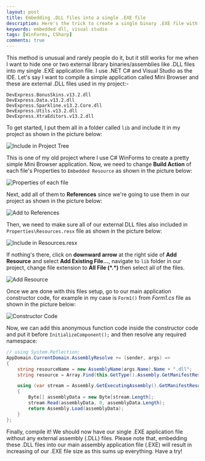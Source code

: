 ```yaml
---
layout: post
title: Embedding .DLL files into a single .EXE file
description: Here's the trick to create a single binary .EXE file with embedded external .DLL files in C# WinForms.
keywords: embedded dll, visual studio
tags: [WinForms, CSharp]
comments: true
---
```


This method is unusual and rarely people do it, but it still works for me when I want to hide one or two external library binaries/assemblies like .DLL files into my single .EXE application file. I use .NET C# and Visual Studio as the IDE. Let's say I want to compile a simple application called Mini Browser and these are external .DLL files used in my project:-

```
DevExpress.BonusSkins.v13.2.dll
DevExpress.Data.v13.2.dll
DevExpress.Sparkline.v13.2.Core.dll
DevExpress.Utils.v13.2.dll
DevExpress.XtraEditors.v13.2.dll
```

To get started, I put them all in a folder called `lib` and include it in my project as shown in the picture below:

![Include in Project Tree](http://i.imgur.com/n3QaSRh.png)

This is one of my old project where I use C# WinForms to create a pretty simple Mini Browser application. Now, we need to change **Build Action** of each file's Properties to `Embedded Resource` as shown in the picture below:

![Properties of each file](http://i.imgur.com/rbmrZRc.png)

Next, add all of them to **References** since we're going to use them in our project as shown in the picture below:

![Add to References](http://i.imgur.com/U2PwPzY.png)

Then, we need to make sure all of our external DLL files also included in `Properties\Resources.resx` file as shown in the picture below:

![Include in Resources.resx](http://i.imgur.com/9orEOLE.png)

If nothing's there, click on **downward arrow** at the right side of **Add Resource** and select **Add Existing File...**, navigate to `lib` folder in our project, change file extension to **All File (\*.\*)** then select all of the files.

![Add Resource](http://i.imgur.com/Ok7olQ8.png)

Once we are done with this files setup, go to our main application constructor code, for example in my case is `Form1()` from _Form1.cs_ file as shown in the picture below:

![Constructor Code](http://i.imgur.com/Ap2RIJD.png)

Now, we can add this anonymous function code inside the constructor code and put it before `InitializeComponent();` and then resolve any required namespace:

```csharp
// using System.Reflection;
AppDomain.CurrentDomain.AssemblyResolve += (sender, args) =>
{
	string resourceName = new AssemblyName(args.Name).Name + ".dll";
    string resource = Array.Find(this.GetType().Assembly.GetManifestResourceNames(), element => element.EndsWith(resourceName));

    using (var stream = Assembly.GetExecutingAssembly().GetManifestResourceStream(resource))
    {
		Byte[] assemblyData = new Byte[stream.Length];
        stream.Read(assemblyData, 0, assemblyData.Length);
        return Assembly.Load(assemblyData);
	}
};
```

Finally, compile it! We should now have our single .EXE application file without any external assembly (.DLL) files. Please note that, embedding these .DLL files into our main assembly application file (.EXE) will result in increasing of our .EXE file size as this sums up everything. Have a try!
